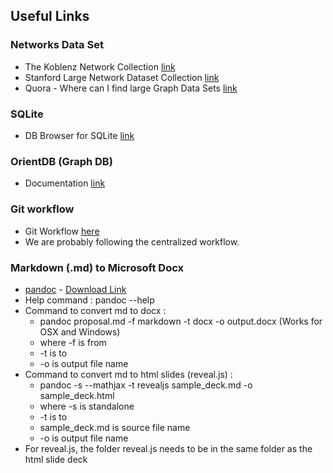 ## Useful Links

### Networks Data Set
* The Koblenz Network Collection [link](http://konect.uni-koblenz.de/networks/)
* Stanford Large Network Dataset Collection [link](http://snap.stanford.edu/data/)
* Quora - Where can I find large Graph Data Sets [link](https://www.quora.com/Where-can-I-find-large-graph-test-datasets)

### SQLite
* DB Browser for SQLite [link](http://sqlitebrowser.org/)

### OrientDB (Graph DB)
* Documentation [link](http://orientdb.com/docs/last/index.html)

### Git workflow
* Git Workflow [here](https://www.atlassian.com/git/tutorials/comparing-workflows/centralized-workflow)
* We are probably following the centralized workflow.

### Markdown (.md) to Microsoft Docx
* [pandoc](http://pandoc.org/installing.html) - [Download Link](http://pandoc.org/installing.html)
* Help command : pandoc --help
* Command to convert md to docx :
    * pandoc proposal.md -f markdown -t docx -o output.docx (Works for OSX and Windows)
	* where -f is from
	* -t is to
	* -o is output file name
* Command to convert md to html slides (reveal.js) :
    * pandoc -s --mathjax -t revealjs sample_deck.md -o sample_deck.html
	* where -s is standalone
	* -t is to
	* sample_deck.md is source file name
	* -o is output file name
* For reveal.js, the folder reveal.js needs to be in the same folder as the html slide deck
